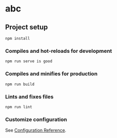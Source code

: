 # abc

## Project setup
```
npm install
```

### Compiles and hot-reloads for development
```
npm run serve is good
```

### Compiles and minifies for production
```
npm run build
```

### Lints and fixes files
```
npm run lint
```

### Customize configuration
See [Configuration Reference](https://cli.vuejs.org/config/).
